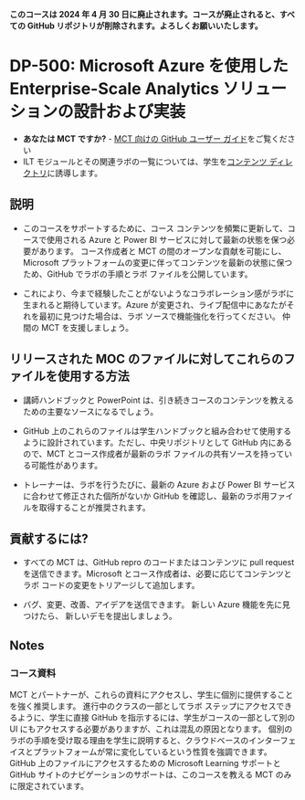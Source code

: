 **このコースは **2024 年 4 月 30 日**に廃止されます。コースが廃止されると、すべての GitHub リポジトリが削除されます。よろしくお願いいたします。**

# DP-500: Microsoft Azure を使用した Enterprise-Scale Analytics ソリューションの設計および実装

- **あなたは MCT ですか?** - [MCT 向けの GitHub ユーザー ガイド](https://microsoftlearning.github.io/MCT-User-Guide/)をご覧ください
- ILT モジュールとその関連ラボの一覧については、学生を[コンテンツ ディレクトリ](https://microsoftlearning.github.io/DP-500-Azure-Data-Analyst/)に誘導します。

## 説明

- このコースをサポートするために、コース コンテンツを頻繁に更新して、コースで使用される Azure と Power BI サービスに対して最新の状態を保つ必要があります。  コース作成者と MCT の間のオープンな貢献を可能にし、Microsoft プラットフォームの変更に伴ってコンテンツを最新の状態に保つため、GitHub でラボの手順とラボ ファイルを公開しています。

- これにより、今まで経験したことがないようなコラボレーション感がラボに生まれると期待しています。Azure が変更され、ライブ配信中にあなたがそれを最初に見つけた場合は、ラボ ソースで機能強化を行ってください。  仲間の MCT を支援しましょう。

## リリースされた MOC のファイルに対してこれらのファイルを使用する方法

- 講師ハンドブックと PowerPoint は、引き続きコースのコンテンツを教えるための主要なソースになるでしょう。

- GitHub 上のこれらのファイルは学生ハンドブックと組み合わせて使用するように設計されています。ただし、中央リポジトリとして GitHub 内にあるので、MCT とコース作成者が最新のラボ ファイルの共有ソースを持っている可能性があります。

- トレーナーは、ラボを行うたびに、最新の Azure および Power BI サービスに合わせて修正された個所がないか GitHub を確認し、最新のラボ用ファイルを取得することが推奨されます。

## 貢献するには?

- すべての MCT は、GitHub repro のコードまたはコンテンツに pull request を送信できます。Microsoft とコース作成者は、必要に応じてコンテンツとラボ コードの変更をトリアージして追加します。

- バグ、変更、改善、アイデアを送信できます。  新しい Azure 機能を先に見つけたら、  新しいデモを提出しましょう。

## Notes

### コース資料

MCT とパートナーが、これらの資料にアクセスし、学生に個別に提供することを強く推奨します。  進行中のクラスの一部としてラボ ステップにアクセスできるように、学生に直接 GitHub を指示するには、学生がコースの一部として別の UI にもアクセスする必要がありますが、これは混乱の原因となります。 個別のラボの手順を受け取る理由を学生に説明すると、クラウドベースのインターフェイスとプラットフォームが常に変化しているという性質を強調できます。 GitHub 上のファイルにアクセスするための Microsoft Learning サポートと GitHub サイトのナビゲーションのサポートは、このコースを教える MCT のみに限定されています。
